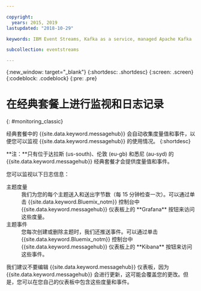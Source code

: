 ```yaml
---

copyright:
  years: 2015, 2019
lastupdated: "2018-10-29"

keywords: IBM Event Streams, Kafka as a service, managed Apache Kafka

subcollection: eventstreams

---
```


{:new_window: target="_blank"}
{:shortdesc: .shortdesc}
{:screen: .screen}
{:codeblock: .codeblock}
{:pre: .pre}


# 在经典套餐上进行监视和日志记录 
{: #monitoring_classic}

经典套餐中的 {{site.data.keyword.messagehub}} 会自动收集度量值和事件，以便您可以监视 {{site.data.keyword.messagehub}} 的使用情况。
{:shortdesc}

**注：**只有位于达拉斯 (us-south)、伦敦 (eu-gb) 和悉尼 (au-syd) 的 {{site.data.keyword.messagehub}} 经典套餐才会提供度量值和事件。 


您可以监视以下日志信息：

<dl>
<dt>主题度量</dt>
<dd>我们为您的每个主题送入和送出字节数（每 15 分钟检查一次）。可以通过单击 {{site.data.keyword.Bluemix_notm}} 控制台中 {{site.data.keyword.messagehub}} 仪表板上的 **Grafana** 按钮来访问这些度量。</dd>
<dt>主题事件</dt>
<dd>您每次创建或删除主题时，我们还推送事件。可以通过单击 {{site.data.keyword.Bluemix_notm}} 控制台中 {{site.data.keyword.messagehub}} 仪表板上的 **Kibana** 按钮来访问这些事件。</dd>
</dl>


我们建议不要编辑 {{site.data.keyword.messagehub}} 仪表板，因为 {{site.data.keyword.messagehub}} 会进行更新，这可能会覆盖您的更改。但是，您可以在您自己的仪表板中包含这些度量和事件。



